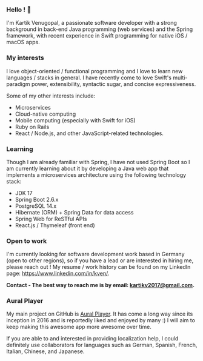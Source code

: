 ### Hello ! 👋

I'm Kartik Venugopal, a passionate software developer with a strong background in back-end Java programming (web services) and the Spring framework, with recent experience in Swift programming for native iOS / macOS apps.

### My interests ###

I love object-oriented / functional programming and I love to learn new languages / stacks in general. I have recently come to love Swift's multi-paradigm power, extensibility, syntactic sugar, and concise expressiveness.

Some of my other interests include:
- Microservices
- Cloud-native computing
- Mobile computing (especially with Swift for iOS)
- Ruby on Rails
- React / Node.js, and other JavaScript-related technologies. 

### Learning ###

Though I am already familiar with Spring, I have not used Spring Boot so I am currently learning about it by developing a Java web app that implements a microservices architecture using the following technology stack:

- JDK 17
- Spring Boot 2.6.x
- PostgreSQL 14.x
- Hibernate (ORM) + Spring Data for data access
- Spring Web for ReSTful APIs
- React.js / Thymeleaf (front end)

### Open to work ###

I'm currently looking for software development work based in Germany (open to other regions), so if you have a lead or are interested in hiring me, please reach out ! My resume / work history can be found on my LinkedIn page: https://www.linkedin.com/in/kven/.

**Contact - The best way to reach me is by email: [kartikv2017@gmail.com](mailto:kartikv2017@gmail.com).**

### Aural Player ###

My main project on GitHub is [Aural Player](https://github.com/kartik-venugopal/aural-player). It has come a long way since its inception in 2016 and is reportedly liked and enjoyed by many :) I will aim to keep making this awesome app more awesome over time.

If you are able to and interested in providing localization help, I could definitely use collaborators for languages such as German, Spanish, French, Italian, Chinese, and Japanese.

<!--
**maculateConception/maculateConception** is a ✨ _special_ ✨ repository because its `README.md` (this file) appears on your GitHub profile.

Here are some ideas to get you started:

- 🔭 I’m currently working on ...
- 🌱 I’m currently learning ...
- 👯 I’m looking to collaborate on ...
- 🤔 I’m looking for help with ...
- 💬 Ask me about ...
- 📫 How to reach me: ...
- 😄 Pronouns: ...
- ⚡ Fun fact: ...
-->

